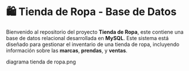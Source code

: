 # 🛍️ Tienda de Ropa - Base de Datos

Bienvenido al repositorio del proyecto **Tienda de Ropa**, este contiene una base de datos relacional desarrollada en **MySQL**. Este sistema está diseñado para gestionar el inventario de una tienda de ropa, incluyendo información sobre las **marcas**, **prendas**, y **ventas**.

diagrama tienda de ropa.png

